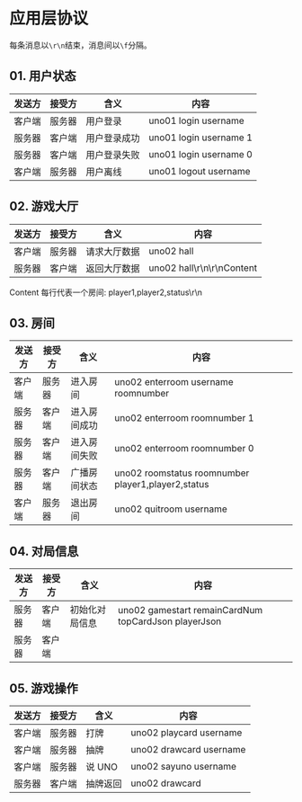 # 应用层协议

每条消息以`\r\n`结束，消息间以`\f`分隔。

## 01. 用户状态

|发送方|接受方|含义|内容|
|---|---|---|---|
|客户端|服务器|用户登录   |uno01 login username|
|服务器|客户端|用户登录成功|uno01 login username 1|
|服务器|客户端|用户登录失败|uno01 login username 0|
|客户端|服务器|用户离线   |uno01 logout username|

## 02. 游戏大厅
|发送方|接受方|含义|内容|
|---|---|---|---|
|客户端|服务器|请求大厅数据|uno02 hall|
|服务器|客户端|返回大厅数据|uno02 hall\r\n\r\nContent|

Content 每行代表一个房间: player1,player2,status\r\n

## 03. 房间

|发送方|接受方|含义|内容|
|---|---|---|---|
|客户端|服务器|进入房间|uno02 enterroom username roomnumber|
|服务器|客户端|进入房间成功|uno02 enterroom roomnumber 1|
|服务器|客户端|进入房间失败|uno02 enterroom roomnumber 0|
|服务器|客户端|广播房间状态|uno02 roomstatus roomnumber player1,player2,status|
|客户端|服务器|退出房间|uno02 quitroom username|

## 04. 对局信息

|发送方|接受方|含义|内容|
|---|---|---|---|
|服务器|客户端|初始化对局信息|uno02 gamestart remainCardNum topCardJson playerJson|
|服务器|客户端|||


## 05. 游戏操作

|发送方|接受方|含义|内容|
|---|---|---|---|
|客户端|服务器|打牌|uno02 playcard username|
|客户端|服务器|抽牌|uno02 drawcard username|
|客户端|服务器|说 UNO|uno02 sayuno username|
|服务器|客户端|抽牌返回|uno02 drawcard|
